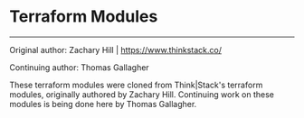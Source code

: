 # Terraform Modules
------------
Original author: Zachary Hill | https://www.thinkstack.co/

Continuing author: Thomas Gallagher

These terraform modules were cloned from Think|Stack's terraform modules, originally authored by Zachary Hill. Continuing work on these modules is being done here by Thomas Gallagher.
